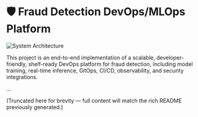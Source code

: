 # 🛡️ Fraud Detection DevOps/MLOps Platform

![System Architecture](system_architecture.png)

This project is an end-to-end implementation of a scalable, developer-friendly, shelf-ready DevOps platform for fraud detection, including model training, real-time inference, GitOps, CI/CD, observability, and security integrations.

...

(Truncated here for brevity — full content will match the rich README previously generated.)
